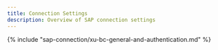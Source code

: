 ```yaml
---
title: Connection Settings
description: Overview of SAP connection settings
---
```


{% include "sap-connection/xu-bc-general-and-authentication.md" %}


